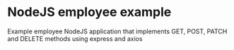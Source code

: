 # NodeJS employee example
Example employee NodeJS application that implements GET, POST, PATCH and DELETE methods using express and axios
